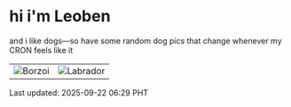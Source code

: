 # hi i'm Leoben

and i like dogs—so have some random dog pics that change whenever my CRON feels like it

|  |  |
|--------|----------|
| ![Borzoi](https://random-dog-vercel.vercel.app/api/random-borzoi?v=1758493789) | ![Labrador](https://random-dog-vercel.vercel.app/api/random-labrador?v=1758493789) |

Last updated: 2025-09-22 06:29 PHT
